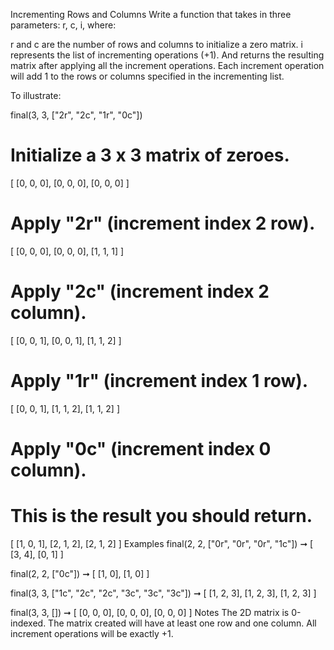 Incrementing Rows and Columns
Write a function that takes in three parameters: r, c, i, where:

r and c are the number of rows and columns to initialize a zero matrix.
i represents the list of incrementing operations (+1).
And returns the resulting matrix after applying all the increment operations. Each increment operation will add 1 to the rows or columns specified in the incrementing list.

To illustrate:

final(3, 3, ["2r", "2c", "1r", "0c"])

# Initialize a 3 x 3 matrix of zeroes.

[
  [0, 0, 0],
  [0, 0, 0],
  [0, 0, 0]
]

# Apply "2r" (increment index 2 row).

[
  [0, 0, 0],
  [0, 0, 0],
  [1, 1, 1]
]

# Apply "2c" (increment index 2 column).

[
  [0, 0, 1],
  [0, 0, 1],
  [1, 1, 2]
]

# Apply "1r" (increment index 1 row).

[
  [0, 0, 1],
  [1, 1, 2],
  [1, 1, 2]
]

# Apply "0c" (increment index 0 column).
# This is the result you should return.

[
  [1, 0, 1],
  [2, 1, 2],
  [2, 1, 2]
]
Examples
final(2, 2, ["0r", "0r", "0r", "1c"]) ➞ [
  [3, 4],
  [0, 1]
]

final(2, 2, ["0c"]) ➞ [
  [1, 0],
  [1, 0]
]

final(3, 3, ["1c", "2c", "2c", "3c", "3c", "3c"]) ➞ [
    [1, 2, 3],
    [1, 2, 3],
    [1, 2, 3]
]

final(3, 3, []) ➞ [
  [0, 0, 0],
  [0, 0, 0],
  [0, 0, 0]
]
Notes
The 2D matrix is 0-indexed.
The matrix created will have at least one row and one column.
All increment operations will be exactly +1.